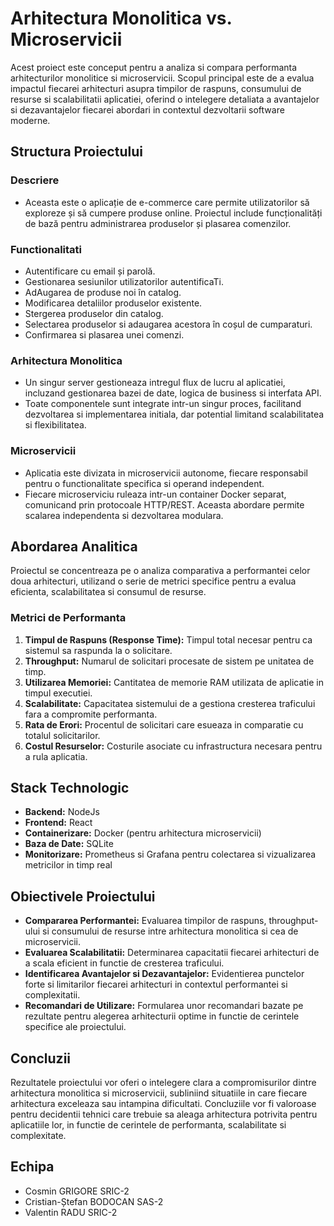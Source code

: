 # Arhitectura Monolitica vs. Microservicii

Acest proiect este conceput pentru a analiza si compara performanta arhitecturilor monolitice si microservicii. Scopul principal este de a evalua impactul fiecarei arhitecturi asupra timpilor de raspuns, consumului de resurse si scalabilitatii aplicatiei, oferind o intelegere detaliata a avantajelor si dezavantajelor fiecarei abordari in contextul dezvoltarii software moderne.

## Structura Proiectului

### Descriere
- Aceasta este o aplicație de e-commerce care permite utilizatorilor să exploreze și să cumpere produse online. Proiectul include funcționalități de bază pentru administrarea produselor și plasarea comenzilor.

### Functionalitati
- Autentificare cu email și parolă.
- Gestionarea sesiunilor utilizatorilor autentificaTi.
- AdAugarea de produse noi în catalog.
- Modificarea detaliilor produselor existente.
- Stergerea produselor din catalog.
- Selectarea produselor si adaugarea acestora în coșul de cumparaturi.
- Confirmarea si plasarea unei comenzi.

### Arhitectura Monolitica
- Un singur server gestioneaza intregul flux de lucru al aplicatiei, incluzand gestionarea bazei de date, logica de business si interfata API.
- Toate componentele sunt integrate intr-un singur proces, facilitand dezvoltarea si implementarea initiala, dar potential limitand scalabilitatea si flexibilitatea.

### Microservicii
- Aplicatia este divizata in microservicii autonome, fiecare responsabil pentru o functionalitate specifica si operand independent.
- Fiecare microserviciu ruleaza intr-un container Docker separat, comunicand prin protocoale HTTP/REST. Aceasta abordare permite scalarea independenta si dezvoltarea modulara.

## Abordarea Analitica

Proiectul se concentreaza pe o analiza comparativa a performantei celor doua arhitecturi, utilizand o serie de metrici specifice pentru a evalua eficienta, scalabilitatea si consumul de resurse.

### Metrici de Performanta

1. **Timpul de Raspuns (Response Time):** Timpul total necesar pentru ca sistemul sa raspunda la o solicitare.
2. **Throughput:** Numarul de solicitari procesate de sistem pe unitatea de timp.
3. **Utilizarea Memoriei:** Cantitatea de memorie RAM utilizata de aplicatie in timpul executiei.
4. **Scalabilitate:** Capacitatea sistemului de a gestiona cresterea traficului fara a compromite performanta.
5. **Rata de Erori:** Procentul de solicitari care esueaza in comparatie cu totalul solicitarilor.
6. **Costul Resurselor:** Costurile asociate cu infrastructura necesara pentru a rula aplicatia.

## Stack Technologic

- **Backend:** NodeJs
- **Frontend:** React
- **Containerizare:** Docker (pentru arhitectura microservicii)
- **Baza de Date:** SQLite
- **Monitorizare:** Prometheus si Grafana pentru colectarea si vizualizarea metricilor in timp real

## Obiectivele Proiectului

- **Compararea Performantei:** Evaluarea timpilor de raspuns, throughput-ului si consumului de resurse intre arhitectura monolitica si cea de microservicii.
- **Evaluarea Scalabilitatii:** Determinarea capacitatii fiecarei arhitecturi de a scala eficient in functie de cresterea traficului.
- **Identificarea Avantajelor si Dezavantajelor:** Evidentierea punctelor forte si limitarilor fiecarei arhitecturi in contextul performantei si complexitatii.
- **Recomandari de Utilizare:** Formularea unor recomandari bazate pe rezultate pentru alegerea arhitecturii optime in functie de cerintele specifice ale proiectului.

## Concluzii

Rezultatele proiectului vor oferi o intelegere clara a compromisurilor dintre arhitectura monolitica si microservicii, subliniind situatiile in care fiecare arhitectura exceleaza sau intampina dificultati. Concluziile vor fi valoroase pentru decidentii tehnici care trebuie sa aleaga arhitectura potrivita pentru aplicatiile lor, in functie de cerintele de performanta, scalabilitate si complexitate.

## Echipa
- Cosmin GRIGORE SRIC-2
- Cristian-Ștefan BODOCAN SAS-2
- Valentin RADU SRIC-2
